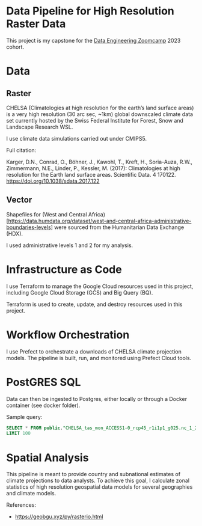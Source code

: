 # Data Pipeline for High Resolution Raster Data

This project is my capstone for the [Data Engineering Zoomcamp](https://github.com/DataTalksClub/data-engineering-zoomcamp) 2023 cohort.

# Data

## Raster

CHELSA (Climatologies at high resolution for the earth’s land surface areas) is a very high resolution (30 arc sec, ~1km) global downscaled climate data set currently hosted by the Swiss Federal Institute for Forest, Snow and Landscape Research WSL.

I use climate data simulations carried out under CMIPS5.

Full citation:

 Karger, D.N., Conrad, O., Böhner, J., Kawohl, T., Kreft, H., Soria-Auza, R.W., Zimmermann, N.E., Linder, P., Kessler, M. (2017): Climatologies at high resolution for the Earth land surface areas. Scientific Data. 4 170122. https://doi.org/10.1038/sdata.2017.122

 ## Vector

Shapefiles for (West and Central Africa)[https://data.humdata.org/dataset/west-and-central-africa-administrative-boundaries-levels] were sourced from the Humanitarian Data Exchange (HDX).

I used administrative levels 1 and 2 for my analysis.

# Infrastructure as Code

I use Terraform to manage the Google Cloud resources used in this project, including Google Cloud Storage (GCS) and Big Query (BQ).

Terraform is used to create, update, and destroy resources used in this project.

# Workflow Orchestration

I use Prefect to orchestrate a downloads of CHELSA climate projection models. The pipeline is built, run, and monitored using Prefect Cloud tools.

# PostGRES SQL

Data can then be ingested to Postgres, either locally or through a Docker container (see docker folder).

Sample query:

```SQL
SELECT * FROM public."CHELSA_tas_mon_ACCESS1-0_rcp45_r1i1p1_g025.nc_1_2061-2080_V1.2"
LIMIT 100
```

# Spatial Analysis

This pipeline is meant to provide country and subnational estimates of climate projections to data analysts. To achieve this goal, I calculate zonal statistics of high resolution geospatial data models for several geographies and climate models.

References: 
* https://geobgu.xyz/py/rasterio.html